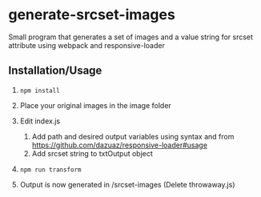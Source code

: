 # generate-srcset-images

Small program that generates a set of images and a value string for srcset attribute using webpack and responsive-loader

## Installation/Usage

1. `npm install`

2. Place your original images in the image folder

3. Edit index.js
    1. Add path and desired output variables using syntax and from https://github.com/dazuaz/responsive-loader#usage
    2. Add srcset string to txtOutput object

4. `npm run transform`

5. Output is now generated in /srcset-images (Delete throwaway.js)

